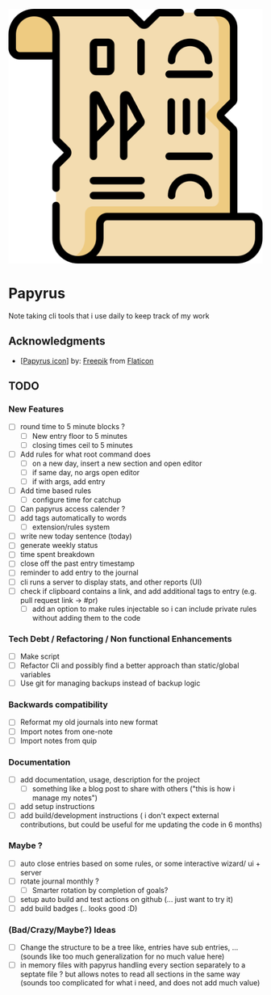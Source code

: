 ![Papyrus](papyrus.png)

# Papyrus

Note taking cli tools that i use daily to keep track of my work

## Acknowledgments

* [[Papyrus icon](https://www.flaticon.com/free-icon/papyrus_3068712)] by: [Freepik](https://www.freepik.com) from [Flaticon](https://www.flaticon.com/)

## TODO

### New Features

* [ ] round time to 5 minute blocks ?
  * [ ] New entry floor to 5 minutes
  * [ ] closing times ceil to 5 minutes
* [ ] Add rules for what root command does
  * [ ] on a new day, insert a new section and open editor
  * [ ] if same day, no args open editor
  * [ ] if with args, add entry
* [ ] Add time based rules
  * [ ] configure time for catchup
* [ ]  Can papyrus access calender ?
* [ ] add tags automatically to words
  * [ ] extension/rules system
* [ ] write new today sentence (today)
* [ ] generate weekly status
* [ ] time spent breakdown
* [ ] close off the past entry timestamp
* [ ] reminder to add entry to the journal
* [ ] cli runs a server to display stats, and other reports (UI)
* [ ] check if clipboard contains a link, and add additional tags to entry (e.g. pull request link -> #pr)
  * [ ] add an option to make rules injectable so i can include private rules without adding them to the code

### Tech Debt / Refactoring / Non functional Enhancements

* [ ] Make script
* [ ] Refactor Cli and possibly find a better approach than static/global variables
* [ ] Use git for managing backups instead of backup logic

### Backwards compatibility

* [ ] Reformat my old journals into new format
* [ ] Import notes from one-note
* [ ] Import notes from quip

### Documentation

* [ ] add documentation, usage, description for the project
  * [ ] something like a blog post to share with others ("this is how i manage my notes")
* [ ] add setup instructions
* [ ] add build/development instructions ( i don't expect external contributions, but could be useful for me updating the code in 6 months)

### Maybe ?

* [ ] auto close entries  based on some rules, or some interactive wizard/ ui + server
* [ ] rotate journal monthly ?
  * [ ] Smarter rotation by completion of goals?

* [ ] setup auto build and test actions on github (... just want to try it)
* [ ] add build badges (.. looks good :D)

### (Bad/Crazy/Maybe?) Ideas

* [ ] Change the structure to be a tree like, entries have sub entries, ...  (sounds like too much generalization for no much value here)
* [ ] in memory files with papyrus handling every section separately to a septate file ? but allows notes to read all sections in the same way (sounds too complicated for what i need, and does not add much value)
